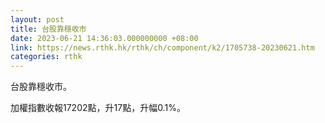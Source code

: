 ```yaml
---
layout: post
title: 台股靠穩收市
date: 2023-06-21 14:36:03.000000000 +08:00
link: https://news.rthk.hk/rthk/ch/component/k2/1705738-20230621.htm
categories: rthk
---
```


台股靠穩收市。

加權指數收報17202點，升17點，升幅0.1%。
